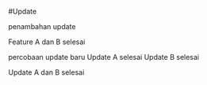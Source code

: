 #Update


penambahan update

Feature A dan B selesai

percobaan update baru
Update A selesai
Update B selesai

Update A dan B selesai